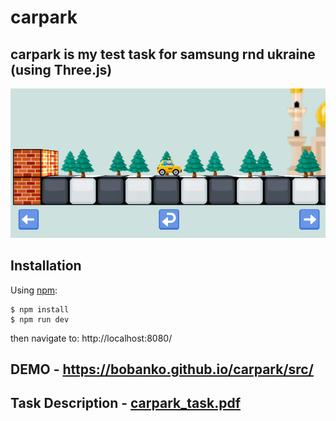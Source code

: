 # carpark
## carpark is my test task for samsung rnd ukraine (using Three.js)

![Screenshot](https://github.com/bobanko/carpark/blob/master/screenshot.PNG)


## Installation

Using [npm](https://www.npmjs.com/):

    $ npm install
    $ npm run dev
    
then navigate to: http://localhost:8080/


## DEMO - https://bobanko.github.io/carpark/src/

## Task Description - [carpark_task.pdf](https://github.com/bobanko/carPark/blob/master/carpark_task.pdf)
